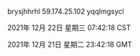 brysjhhrhl 59.174.25.102 yqqlmgsycl

2021年 12月 22日 星期三 07:42:18 CST

2021年 12月 21日 星期二 23:42:18 GMT
